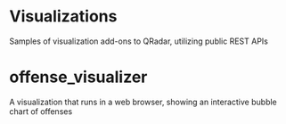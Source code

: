 Visualizations
==============

Samples of visualization add-ons to QRadar, utilizing public REST APIs

offense_visualizer
==============
A visualization that runs in a web browser, showing an interactive bubble chart of offenses
